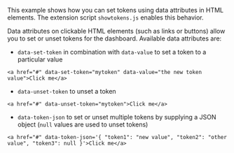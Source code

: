 This example shows how you can set tokens using data attributes in HTML elements. The extension script `showtokens.js` 
enables this behavior.

Data attributes on clickable HTML elements (such as links or buttons) allow you to set or unset tokens for the 
dashboard. Available data attributes are:

- `data-set-token` in combination with `data-value` to set a token to a particular value
```
<a href="#" data-set-token="mytoken" data-value="the new token value">Click me</a>
```
- `data-unset-token` to unset a token
```
<a href="#" data-unset-token="mytoken">Click me</a>
```
- `data-token-json` to set or unset multiple tokens by supplying a JSON object (`null` values are used to unset tokens) 
```
<a href="#" data-token-json='{ "token1": "new value", "token2": "other value", "token3": null }'>Click me</a>
```
